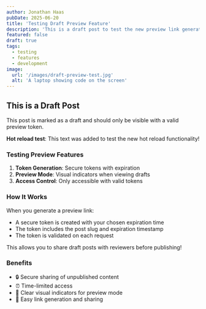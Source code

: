 ```yaml
---
author: Jonathan Haas
pubDate: 2025-06-20
title: 'Testing Draft Preview Feature'
description: 'This is a draft post to test the new preview link generation feature'
featured: false
draft: true
tags:
  - testing
  - features
  - development
image:
  url: '/images/draft-preview-test.jpg'
  alt: 'A laptop showing code on the screen'
---
```


## This is a Draft Post

This post is marked as a draft and should only be visible with a valid preview token.

**Hot reload test**: This text was added to test the new hot reload functionality!

### Testing Preview Features

1. **Token Generation**: Secure tokens with expiration
1. **Preview Mode**: Visual indicators when viewing drafts
1. **Access Control**: Only accessible with valid tokens

### How It Works

When you generate a preview link:

- A secure token is created with your chosen expiration time
- The token includes the post slug and expiration timestamp
- The token is validated on each request

This allows you to share draft posts with reviewers before publishing!

### Benefits

- 🔒 Secure sharing of unpublished content
- ⏰ Time-limited access
- 👀 Clear visual indicators for preview mode
- 🔗 Easy link generation and sharing
